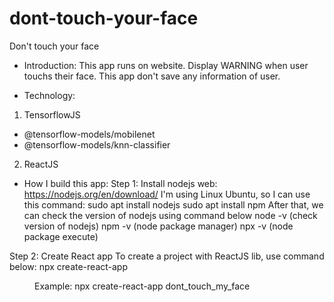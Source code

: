 # dont-touch-your-face
 Don't touch your face

- Introduction:
This app runs on website. Display WARNING when user touchs their face.
This app don't save any information of user.

- Technology:
1. TensorflowJS
 - @tensorflow-models/mobilenet
 - @tensorflow-models/knn-classifier
2. ReactJS

- How I build this app:
Step 1: Install nodejs
web: https://nodejs.org/en/download/
I'm using Linux Ubuntu, so I can use this command:
    sudo apt install nodejs
    sudo apt install npm
After that, we can check the version of nodejs using command below
    node -v (check version of nodejs)
    npm -v  (node package manager) 
    npx -v  (node package execute)

Step 2: Create React app
To create a project with ReactJS lib, use command below:
    npx create-react-app <dir>
Example: npx create-react-app dont_touch_my_face